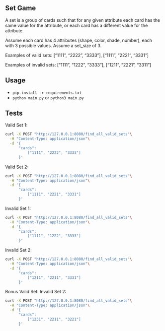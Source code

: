 ## Set Game

A set is a group of cards such that for any given attribute each card has the same value for the attribute, or each card has a different value for the attribute.  


Assume each card has 4 attributes (shape, color, shade, number), each with 3 possible values.  Assume a set_size of 3.


Examples of valid sets: [“1111”, “2222”, “3333”], [“1111”, “2221”, “3331”]

Examples of invalid sets: [“1111”, “1222”, “3333”], [“1211”, “2221”, “3311”]


## Usage
- `pip install -r requirements.txt`
- `python main.py` or `python3 main.py`

## Tests
Valid Set 1:
```sh 
curl -X POST "http://127.0.0.1:8080/find_all_valid_sets"\
  -H "Content-Type: application/json"\
  -d '{
      "cards": 
          ["1111", "2222", "3333"]
      }'
```

Valid Set 2:
```sh 
curl -X POST "http://127.0.0.1:8080/find_all_valid_sets"\
  -H "Content-Type: application/json"\
  -d '{
      "cards": 
          ["1111", "2221", "3331"]
      }'
```

Invalid Set 1:
```sh 
curl -X POST "http://127.0.0.1:8080/find_all_valid_sets"\
  -H "Content-Type: application/json"\
  -d '{
      "cards": 
          ["1111", "1222", "3333"]
      }'
```

Invalid Set 2:
```sh 
curl -X POST "http://127.0.0.1:8080/find_all_valid_sets"\
  -H "Content-Type: application/json"\
  -d '{
      "cards": 
          ["1211", "2211", "3331"]
      }'
```


Bonus Valid Set:
Invalid Set 2:
```sh 
curl -X POST "http://127.0.0.1:8080/find_all_valid_sets"\
  -H "Content-Type: application/json"\
  -d '{
      "cards": 
          ["1231", "2211", "3221"]
      }'
```